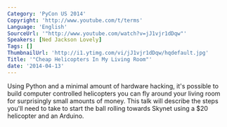 ```yaml
---
Category: 'PyCon US 2014'
Copyright: 'http://www.youtube.com/t/terms'
Language: 'English'
SourceUrl: '"http://www.youtube.com/watch?v=jJ1vjr1dDqw"'
Speakers: [Ned Jackson Lovely]
Tags: []
ThumbnailUrl: 'http://i1.ytimg.com/vi/jJ1vjr1dDqw/hqdefault.jpg'
Title: '"Cheap Helicopters In My Living Room"'
date: '2014-04-13'
---
```

Using Python and a minimal amount of hardware hacking, it's possible to build computer controlled helicopters you can fly around your living room for surprisingly small amounts of money. This talk will describe the steps you'll need to take to start the ball rolling towards Skynet using a $20 helicopter and an Arduino.